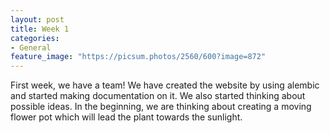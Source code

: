 ```yaml
---
layout: post
title: Week 1
categories:
- General
feature_image: "https://picsum.photos/2560/600?image=872"
---
```


First week, we have a team! We have created the website by using alembic and started making documentation on it. We also started thinking about possible ideas.
In the beginning, we are thinking about creating a moving flower pot which will lead the plant towards the sunlight.

